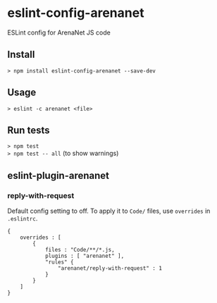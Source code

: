 eslint-config-arenanet
======================

ESLint config for ArenaNet JS code

## Install

`> npm install eslint-config-arenanet --save-dev`

## Usage

`> eslint -c arenanet <file>`

## Run tests

`> npm test`  
`> npm test -- all` (to show warnings)

## eslint-plugin-arenanet

### reply-with-request

Default config setting to off. To apply it to `Code/` files, use `overrides` in `.eslintrc`.

```
{
    overrides : [
        {
            files : "Code/**/*.js,
            plugins : [ "arenanet" ],
            "rules" {
                "arenanet/reply-with-request" : 1
            }
        }
    ]
}
```